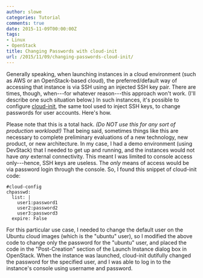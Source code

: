 ```yaml
---
author: slowe
categories: Tutorial
comments: true
date: 2015-11-09T00:00:00Z
tags:
- Linux
- OpenStack
title: Changing Passwords with cloud-init
url: /2015/11/09/changing-passwords-cloud-init/
---
```


Generally speaking, when launching instances in a cloud environment (such as AWS or an OpenStack-based cloud), the preferred/default way of accessing that instance is via SSH using an injected SSH key pair. There are times, though, when---for whatever reason---this approach won't work. (I'll describe one such situation below.) In such instances, it's possible to configure [cloud-init][link-1], the same tool used to inject SSH keys, to change passwords for user accounts. Here's how.

Please note that this is a total hack. _(Do NOT use this for any sort of production workload!)_ That being said, sometimes things like this are necessary to complete preliminary evaluations of a new technology, new product, or new architecture. In my case, I had a demo environment (using DevStack) that I needed to get up and running, and the instances would not have _any_ external connectivity. This meant I was limited to console access only---hence, SSH keys are useless. The _only_ means of access would be via password login through the console. So, I found this snippet of cloud-init code:

    #cloud-config
    chpasswd:
      list: |
        user1:password1
        user2:password2
        user3:password3
      expire: False

For this particular use case, I needed to change the default user on the Ubuntu cloud images (which is the "ubuntu" user), so I modified the above code to change only the password for the "ubuntu" user, and placed the code in the "Post-Creation" section of the Launch Instance dialog box in OpenStack. When the instance was launched, cloud-init dutifully changed the password for the specified user, and I was able to log in to the instance's console using username and password.


[link-1]: http://cloudinit.readthedocs.org/en/latest/
